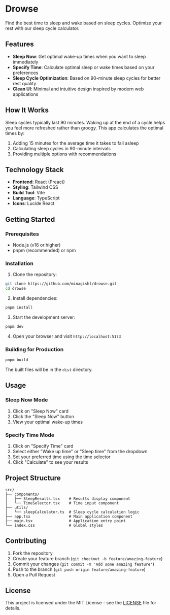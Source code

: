 # Drowse

Find the best time to sleep and wake based on sleep cycles. Optimize your rest with our sleep cycle calculator.

## Features

- **Sleep Now**: Get optimal wake-up times when you want to sleep immediately
- **Specify Time**: Calculate optimal sleep or wake times based on your preferences
- **Sleep Cycle Optimization**: Based on 90-minute sleep cycles for better rest quality
- **Clean UI**: Minimal and intuitive design inspired by modern web applications

## How It Works

Sleep cycles typically last 90 minutes. Waking up at the end of a cycle helps you feel more refreshed rather than groogy. This app calculates the optimal times by:

1. Adding 15 minutes for the average time it takes to fall asleep
2. Calculating sleep cycles in 90-minute intervals
3. Providing multiple options with recommendations

## Technology Stack

- **Frontend**: React (Preact)
- **Styling**: Tailwind CSS
- **Build Tool**: Vite
- **Language**: TypeScript
- **Icons**: Lucide React

## Getting Started

### Prerequisites

- Node.js (v16 or higher)
- pnpm (recommended) or npm

### Installation

1. Clone the repository:

```bash
git clone https://github.com/minagishl/drowse.git
cd drowse
```

2. Install dependencies:

```bash
pnpm install
```

3. Start the development server:

```bash
pnpm dev
```

4. Open your browser and visit `http://localhost:5173`

### Building for Production

```bash
pnpm build
```

The built files will be in the `dist` directory.

## Usage

### Sleep Now Mode

1. Click on "Sleep Now" card
2. Click the "Sleep Now" button
3. View your optimal wake-up times

### Specify Time Mode

1. Click on "Specify Time" card
2. Select either "Wake up time" or "Sleep time" from the dropdown
3. Set your preferred time using the time selector
4. Click "Calculate" to see your results

## Project Structure

```
src/
├── components/
│   ├── SleepResults.tsx    # Results display component
│   └── TimeSelector.tsx    # Time input component
├── utils/
│   └── sleepCalculator.ts  # Sleep cycle calculation logic
├── app.tsx                 # Main application component
├── main.tsx                # Application entry point
└── index.css               # Global styles
```

## Contributing

1. Fork the repository
2. Create your feature branch (`git checkout -b feature/amazing-feature`)
3. Commit your changes (`git commit -m 'Add some amazing feature'`)
4. Push to the branch (`git push origin feature/amazing-feature`)
5. Open a Pull Request

## License

This project is licensed under the MIT License - see the [LICENSE](LICENSE) file for details.
